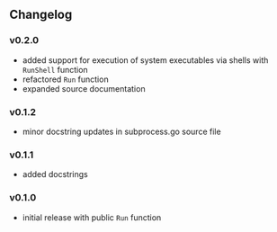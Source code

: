 ## Changelog

### v0.2.0

- added support for execution of system executables via shells with `RunShell` function
- refactored `Run` function
- expanded source documentation

### v0.1.2

- minor docstring updates in subprocess.go source file

### v0.1.1

- added docstrings

### v0.1.0

- initial release with public `Run` function